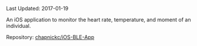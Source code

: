 Last Updated: 2017-01-19 

An iOS application to monitor the heart rate, temperature, and moment of an individual.

Repository: [chapnickc/iOS-BLE-App](https://github.com/chapnickc/iOS-BLE-App)
